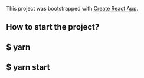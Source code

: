 This project was bootstrapped with [Create React App](https://github.com/facebook/create-react-app).

## How to start the project?

## $ yarn

## $ yarn start
